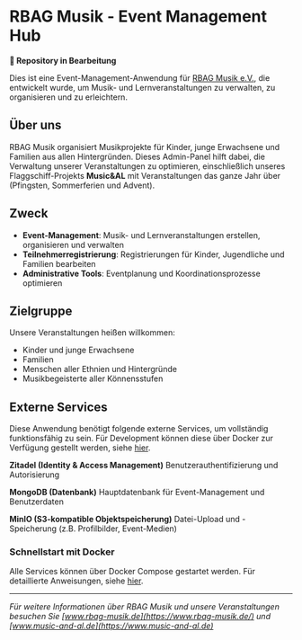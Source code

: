 # RBAG Musik - Event Management Hub

**🚧 Repository in Bearbeitung**

Dies ist eine Event-Management-Anwendung für [RBAG Musik e.V.](https://www.rbag-musik.de/), die entwickelt wurde, um Musik- und Lernveranstaltungen zu verwalten, zu organisieren und zu erleichtern.

## Über uns

RBAG Musik organisiert Musikprojekte für Kinder, junge Erwachsene und Familien aus allen Hintergründen. Dieses Admin-Panel hilft dabei, die Verwaltung unserer Veranstaltungen zu optimieren, einschließlich unseres Flaggschiff-Projekts **Music&AL** mit Veranstaltungen das ganze Jahr über (Pfingsten, Sommerferien und Advent).

## Zweck

- **Event-Management**: Musik- und Lernveranstaltungen erstellen, organisieren und verwalten
- **Teilnehmerregistrierung**: Registrierungen für Kinder, Jugendliche und Familien bearbeiten
- **Administrative Tools**: Eventplanung und Koordinationsprozesse optimieren

## Zielgruppe

Unsere Veranstaltungen heißen willkommen:
- Kinder und junge Erwachsene
- Familien
- Menschen aller Ethnien und Hintergründe
- Musikbegeisterte aller Könnensstufen

## Externe Services

Diese Anwendung benötigt folgende externe Services, um vollständig funktionsfähig zu sein.
Für Development können diese über Docker zur Verfügung gestellt werden, siehe [hier](dev_docker/README.md). 

**Zitadel (Identity & Access Management)**
Benutzerauthentifizierung und Autorisierung

**MongoDB (Datenbank)**
Hauptdatenbank für Event-Management und Benutzerdaten

**MinIO (S3-kompatible Objektspeicherung)**
Datei-Upload und -Speicherung (z.B. Profilbilder, Event-Medien)


### Schnellstart mit Docker

Alle Services können über Docker Compose gestartet werden. Für detaillierte Anweisungen, siehe [hier](dev_docker/README.md). 

---

*Für weitere Informationen über RBAG Musik und unsere Veranstaltungen besuchen Sie [www.rbag-musik.de](https://www.rbag-musik.de/) und [www.music-and-al.de](https://www.music-and-al.de)*
